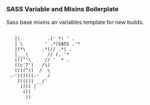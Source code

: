 ### SASS Variable and Mixins Boilerplate

Sass base mixins an variables template for new builds.

```

   |\          .(' *) ' .
   | \        ' .*)SASS .'*
   |(*\      .*(// .*) .
   |___\       // (. '*
   ((("'\     // '  * .
   ((c'7')   /\)
   ((((^))  /  \
 .-')))(((-'   /
    (((()) __/'
     )))( |
      (()
       ))

```
